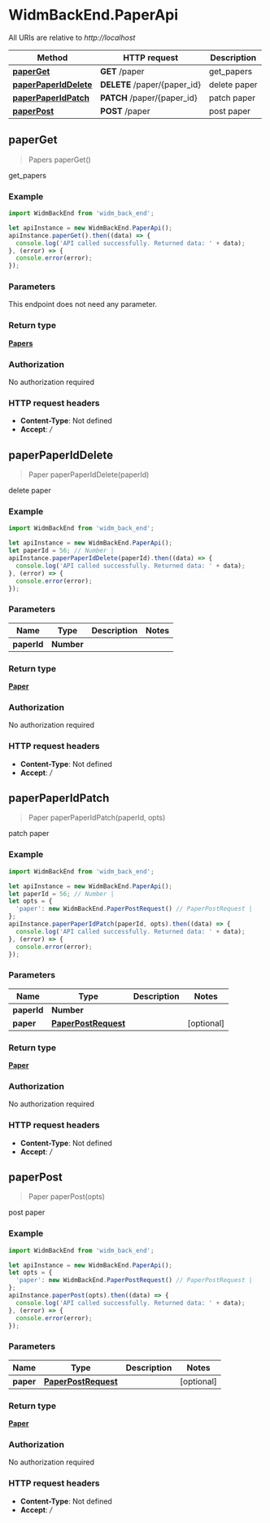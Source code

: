 # WidmBackEnd.PaperApi

All URIs are relative to *http://localhost*

Method | HTTP request | Description
------------- | ------------- | -------------
[**paperGet**](PaperApi.md#paperGet) | **GET** /paper | get_papers
[**paperPaperIdDelete**](PaperApi.md#paperPaperIdDelete) | **DELETE** /paper/{paper_id} | delete paper
[**paperPaperIdPatch**](PaperApi.md#paperPaperIdPatch) | **PATCH** /paper/{paper_id} | patch paper
[**paperPost**](PaperApi.md#paperPost) | **POST** /paper | post paper



## paperGet

> Papers paperGet()

get_papers

### Example

```javascript
import WidmBackEnd from 'widm_back_end';

let apiInstance = new WidmBackEnd.PaperApi();
apiInstance.paperGet().then((data) => {
  console.log('API called successfully. Returned data: ' + data);
}, (error) => {
  console.error(error);
});

```

### Parameters

This endpoint does not need any parameter.

### Return type

[**Papers**](Papers.md)

### Authorization

No authorization required

### HTTP request headers

- **Content-Type**: Not defined
- **Accept**: */*


## paperPaperIdDelete

> Paper paperPaperIdDelete(paperId)

delete paper

### Example

```javascript
import WidmBackEnd from 'widm_back_end';

let apiInstance = new WidmBackEnd.PaperApi();
let paperId = 56; // Number | 
apiInstance.paperPaperIdDelete(paperId).then((data) => {
  console.log('API called successfully. Returned data: ' + data);
}, (error) => {
  console.error(error);
});

```

### Parameters


Name | Type | Description  | Notes
------------- | ------------- | ------------- | -------------
 **paperId** | **Number**|  | 

### Return type

[**Paper**](Paper.md)

### Authorization

No authorization required

### HTTP request headers

- **Content-Type**: Not defined
- **Accept**: */*


## paperPaperIdPatch

> Paper paperPaperIdPatch(paperId, opts)

patch paper

### Example

```javascript
import WidmBackEnd from 'widm_back_end';

let apiInstance = new WidmBackEnd.PaperApi();
let paperId = 56; // Number | 
let opts = {
  'paper': new WidmBackEnd.PaperPostRequest() // PaperPostRequest | 
};
apiInstance.paperPaperIdPatch(paperId, opts).then((data) => {
  console.log('API called successfully. Returned data: ' + data);
}, (error) => {
  console.error(error);
});

```

### Parameters


Name | Type | Description  | Notes
------------- | ------------- | ------------- | -------------
 **paperId** | **Number**|  | 
 **paper** | [**PaperPostRequest**](PaperPostRequest.md)|  | [optional] 

### Return type

[**Paper**](Paper.md)

### Authorization

No authorization required

### HTTP request headers

- **Content-Type**: Not defined
- **Accept**: */*


## paperPost

> Paper paperPost(opts)

post paper

### Example

```javascript
import WidmBackEnd from 'widm_back_end';

let apiInstance = new WidmBackEnd.PaperApi();
let opts = {
  'paper': new WidmBackEnd.PaperPostRequest() // PaperPostRequest | 
};
apiInstance.paperPost(opts).then((data) => {
  console.log('API called successfully. Returned data: ' + data);
}, (error) => {
  console.error(error);
});

```

### Parameters


Name | Type | Description  | Notes
------------- | ------------- | ------------- | -------------
 **paper** | [**PaperPostRequest**](PaperPostRequest.md)|  | [optional] 

### Return type

[**Paper**](Paper.md)

### Authorization

No authorization required

### HTTP request headers

- **Content-Type**: Not defined
- **Accept**: */*

